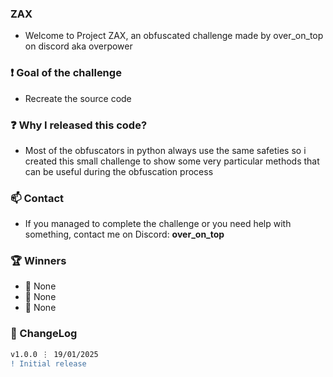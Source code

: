 ### ZAX
- Welcome to Project ZAX, an obfuscated challenge made by over_on_top on discord aka overpower

### ❗ Goal of the challenge
- Recreate the source code

### ❓ Why I released this code?
- Most of the obfuscators in python always use the same safeties so i created this small challenge to show some very particular methods that can be useful during the obfuscation process

### 📫 Contact
- If you managed to complete the challenge or you need help with something, contact me on Discord: **over_on_top**

### 🏆 Winners
- 🥇 None
- 🥈 None
- 🥉 None

### 📜 ChangeLog
```diff
v1.0.0 ⋮ 19/01/2025
! Initial release
```
